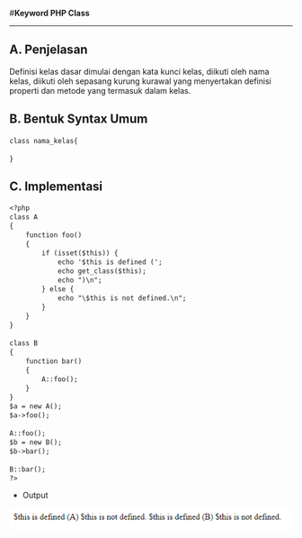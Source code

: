 #**Keyword PHP Class**
***

## **A. Penjelasan**

Definisi kelas dasar dimulai dengan kata kunci kelas, diikuti oleh nama kelas, diikuti oleh sepasang kurung kurawal yang menyertakan definisi properti dan metode yang termasuk dalam kelas.


## **B. Bentuk Syntax Umum**

	class nama_kelas{
	
	}
       
## **C. Implementasi**
	<?php
	class A
	{
		function foo()
		{
			if (isset($this)) {
				echo '$this is defined (';
				echo get_class($this);
				echo ")\n";
			} else {
				echo "\$this is not defined.\n";
			}
		}
	}

	class B
	{
		function bar()
		{
			A::foo();
		}
	}
	$a = new A();
	$a->foo();

	A::foo();
	$b = new B();
	$b->bar();

	B::bar();
	?>

			 
* Output

![Screenshot](img/class.PNG) 
